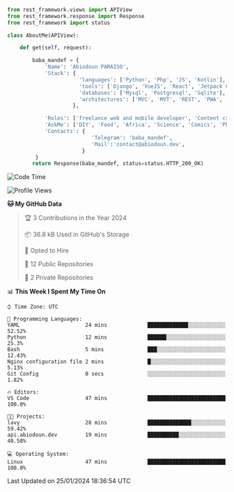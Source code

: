 ###
```python
from rest_framework.views import APIView
from rest_framework.response import Response
from rest_framework import status

class AboutMe(APIView):

    def get(self, request):

        baba_mandef = {
            'Name': 'Abiodoun PARAISO',
            'Stack': {
                       'languages': ['Python', 'Php', 'JS', 'Kotlin'],
                       'tools': ['Django', 'VueJS', 'React', 'Jetpack Compose'],
                       'databases': ['Mysql', 'Postgresql', 'Sqlite'],
                       'architectures': ['MVC', 'MVT', 'REST', 'PWA', 'SPA', 'MicroServices']
                     },

            'Roles': ['freelance web and mobile developer', 'Content creator', 'Teacher', 'Mentor'],
            'AskMe': ['DIY', 'Food', 'Africa', 'Science', 'Comics', 'Photography', 'Tech', 'Programming'],
            'Contacts': {
                           'Telegram': 'baba_mandef',
                           'Mail':'contact@abiodoun.dev',
                        }
         }
        return Response(baba_mandef, status=status.HTTP_200_OK)

```                    

<!--START_SECTION:waka-->
![Code Time](http://img.shields.io/badge/Code%20Time-903%20hrs%203%20mins-blue)

![Profile Views](http://img.shields.io/badge/Profile%20Views-4-blue)

**🐱 My GitHub Data** 

> 🏆 3 Contributions in the Year 2024
 > 
> 📦 36.8 kB Used in GitHub's Storage 
 > 
> 💼 Opted to Hire
 > 
> 📜 12 Public Repositories 
 > 
> 🔑 2 Private Repositories  
 > 
📊 **This Week I Spent My Time On** 

```text
⌚︎ Time Zone: UTC

💬 Programming Languages: 
YAML                     24 mins             █████████████░░░░░░░░░░░░   52.52% 
Python                   12 mins             ██████░░░░░░░░░░░░░░░░░░░   25.3% 
Bash                     5 mins              ███░░░░░░░░░░░░░░░░░░░░░░   12.43% 
Nginx configuration file 2 mins              █░░░░░░░░░░░░░░░░░░░░░░░░   5.13% 
Git Config               0 secs              ░░░░░░░░░░░░░░░░░░░░░░░░░   1.82%

🔥 Editors: 
VS Code                  47 mins             █████████████████████████   100.0%

🐱‍💻 Projects: 
lavy                     28 mins             ██████████████░░░░░░░░░░░   59.42% 
api.abiodoun.dev         19 mins             ██████████░░░░░░░░░░░░░░░   40.58%

💻 Operating System: 
Linux                    47 mins             █████████████████████████   100.0%

```


 Last Updated on 25/01/2024 18:36:54 UTC
<!--END_SECTION:waka-->
